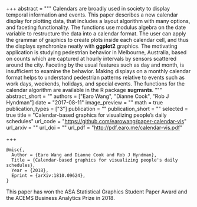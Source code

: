 +++
abstract = """
Calendars are broadly used in society to display temporal information and events. This paper describes a new calendar display for plotting data, that includes a layout algorithm with many options, and faceting functionality. The functions use modulus algebra on the date variable to restructure the data into a calendar format. The user can apply the grammar of graphics to create plots inside each calendar cell, and thus the displays synchronize neatly with **ggplot2** graphics. The motivating application is studying pedestrian behavior in Melbourne, Australia, based on counts which are captured at hourly intervals by sensors scattered around the city. Faceting by the usual features such as day and month, is insufficient to examine the behavior. Making displays on a monthly calendar format helps to understand pedestrian patterns relative to events such as work days, weekends, holidays, and special events. The functions for the calendar algorithm are available in the R package **sugrrants**.
"""
abstract_short = ""
authors = ["Earo Wang", "Dianne Cook", "Rob J Hyndman"]
date = "2017-08-11"
image_preview = ""
math = true
publication_types = ["3"]
publication = ""
publication_short = ""
selected = true
title = "Calendar-based graphics for visualizing people’s daily schedules"
url_code = "https://github.com/earowang/paper-calendar-vis"
url_arxiv = ""
url_doi = ""
url_pdf = "http://pdf.earo.me/calendar-vis.pdf"

+++

```{txt}
@misc{,
  Author = {Earo Wang and Dianne Cook and Rob J Hyndman},
  Title = {Calendar-based graphics for visualizing people's daily schedules},
  Year = {2018},
  Eprint = {arXiv:1810.09624},
}
```

This paper has won the ASA Statistical Graphics Student Paper Award and the ACEMS Business Analytics Prize in 2018.
